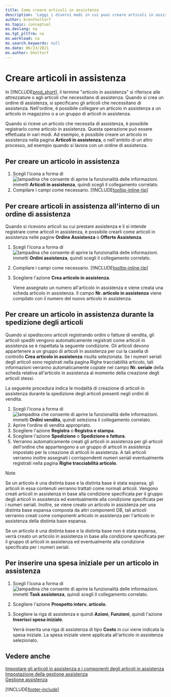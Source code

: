 ```yaml
---
title: Come creare articoli in assistenza
description: 'Leggi i diversi modi in cui puoi creare articoli in assistenza in Business Central, ad esempio all''interno di un ordine di assistenza o durante la spedizione di articoli.'
author: brentholtorf
ms.topic: conceptual
ms.devlang: na
ms.tgt_pltfrm: na
ms.workload: na
ms.search.keywords: null
ms.date: 06/23/2021
ms.author: bholtorf
---
```

# <a name="create-service-items"></a>Creare articoli in assistenza

In [!INCLUDE[prod_short](includes/prod_short.md)], il termine "articolo in assistenza" si riferisce alle attrezzature o agli articoli che necessitano di assistenza. Quando si crea un ordine di assistenza, si specificano gli articoli che necessitano di assistenza. Nell'ordine, è possibile collegare un articolo in assistenza a un articolo in magazzino o a un gruppo di articoli in assistenza.    

Quando si riceve un articolo che necessita di assistenza, è possibile registrarlo come articolo in assistenza. Questa operazione può essere effettuata in vari modi. Ad esempio, è possibile creare un articolo in assistenza nella pagina **Articoli in assistenza**, o nell'ambito di un altro processo, ad esempio quando si lavora con un ordine di assistenza.   

## <a name="to-create-a-service-item"></a>Per creare un articolo in assistenza

1. Scegli l'icona a forma di ![lampadina che consente di aprire la funzionalità delle informazioni.](media/ui-search/search_small.png "Informazioni sull'operazione che si desidera eseguire") immetti **Articoli in assistenza**, quindi scegli il collegamento correlato.
2. Compilare i campi come necessario. [!INCLUDE[tooltip-inline-tip](includes/tooltip-inline-tip_md.md)]  

## <a name="to-create-service-items-within-a-service-order"></a>Per creare articoli in assistenza all'interno di un ordine di assistenza

Quando si ricevono articoli su cui prestare assistenza e li si intende registrare come articoli in assistenza, è possibile crearli come articoli in assistenza nelle pagine **Ordine Assistenza** o **Offerte Assistenza**.  

1. Scegli l'icona a forma di ![lampadina che consente di aprire la funzionalità delle informazioni.](media/ui-search/search_small.png "Informazioni sull'operazione che si desidera eseguire") immetti **Ordini assistenza**, quindi scegli il collegamento correlato.  
2. Compilare i campi come necessario. [!INCLUDE[tooltip-inline-tip](includes/tooltip-inline-tip_md.md)]  
3. Scegliere l'azione **Crea articolo in assistenza**.  

    Viene assegnato un numero all'articolo in assistenza e viene creata una scheda articolo in assistenza. Il campo **Nr. articolo in assistenza** viene compilato con il numero del nuovo articolo in assistenza.

## <a name="to-create-a-service-item-when-shipping-items"></a>Per creare un articolo in assistenza durante la spedizione degli articoli

Quando si spediscono articoli registrando ordini o fatture di vendita, gli articoli spediti vengono automaticamente registrati come articoli in assistenza se è rispettata la seguente condizione. Gli articoli devono appartenere a un gruppo di articoli in assistenza per cui la casella di controllo **Crea articolo in assistenza** risulta selezionata. Se i numeri seriali degli articoli sono registrati nella pagina Righe tracciabilità articolo, tali informazioni verranno automaticamente copiate nel campo **Nr. seriale** della scheda relativa all'articolo in assistenza al momento della creazione degli articoli stessi.  

La seguente procedura indica le modalità di creazione di articoli in assistenza durante la spedizione degli articoli presenti negli ordini di vendita.  

1. Scegli l'icona a forma di ![lampadina che consente di aprire la funzionalità delle informazioni.](media/ui-search/search_small.png "Informazioni sull'operazione che si desidera eseguire") immetti **Ordini vendita**, quindi seleziona il collegamento correlato.  
2. Aprire l'ordine di vendita appropriato.  
3. Scegliere l'azione **Registra** o **Registra e stampa**.  
4. Scegliere l'azione **Spedizione** o **Spedizione e fattura**.  
5. Verranno automaticamente creati gli articoli in assistenza per gli articoli dell'ordine che appartengono a un gruppo di articoli in assistenza impostato per la creazione di articoli in assistenza. A tali articoli verranno inoltre assegnati i corrispondenti numeri seriali eventualmente registrati nella pagina **Righe tracciabilità articolo**.  

> [!NOTE]  
>  Se un articolo è una distinta base e la distinta base è stata espansa, gli articoli in essa contenuti verranno trattati come normali articoli. Vengono creati articoli in assistenza in base alla condizione specificata per il gruppo degli articoli in assistenza ed eventualmente alla condizione specificata per i numeri seriali. Inoltre, se viene creato un articolo in assistenza per una distinta base espansa composta da altri componenti DB, tali articoli verranno creati come componenti articolo in assistenza per l'articolo in assistenza della distinta base espansa.  
>   
>  Se un articolo è una distinta base e la distinta base non è stata espansa, verrà creato un articolo in assistenza in base alla condizione specificata per il gruppo di articoli in assistenza ed eventualmente alla condizione specificata per i numeri seriali.  

## <a name="to-insert-a-starting-fee-for-a-service-item"></a>Per inserire una spesa iniziale per un articolo in assistenza

1. Scegli l'icona a forma di ![lampadina che consente di aprire la funzionalità delle informazioni.](media/ui-search/search_small.png "Informazioni sull'operazione che si desidera eseguire") immetti **Task assistenza**, quindi scegli il collegamento correlato.
2. Scegliere l'azione **Prospetto interv. articolo**.
3. Scegliere la riga di assistenza e quindi **Azioni**, **Funzioni**, quindi l'azione **Inserisci spesa iniziale**.  

    Verrà inserita una riga di assistenza di tipo **Costo** in cui viene indicata la spesa iniziale. La spesa iniziale viene applicata all'articolo in assistenza selezionato.

## <a name="see-also"></a>Vedere anche

[Impostare gli articoli in assistenza e i componenti degli articoli in assistenza](service-how-setup-service-items.md)  
[Impostazione della gestione assistenza](service-setup-service.md)  
[Gestione assistenza](service-service.md)  


[!INCLUDE[footer-include](includes/footer-banner.md)]

